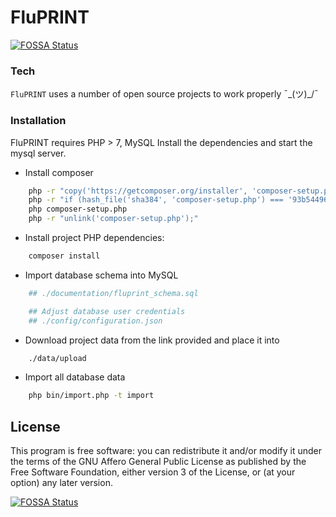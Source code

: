 # FluPRINT
[![FOSSA Status](https://app.fossa.io/api/projects/git%2Bgithub.com%2FLogIN-%2Ffluprint.svg?type=shield)](https://app.fossa.io/projects/git%2Bgithub.com%2FLogIN-%2Ffluprint?ref=badge_shield)


### Tech
`FluPRINT` uses a number of open source projects to work properly ¯\_(ツ)_/¯


### Installation

FluPRINT requires PHP > 7, MySQL
Install the dependencies and start the mysql server.

* Install composer
```sh
	php -r "copy('https://getcomposer.org/installer', 'composer-setup.php');"
	php -r "if (hash_file('sha384', 'composer-setup.php') === '93b54496392c062774670ac18b134c3b3a95e5a5e5c8f1a9f115f203b75bf9a129d5daa8ba6a13e2cc8a1da0806388a8') { echo 'Installer verified'; } else { echo 'Installer corrupt'; unlink('composer-setup.php'); } echo PHP_EOL;"
	php composer-setup.php
	php -r "unlink('composer-setup.php');"
```

* Install project PHP dependencies: 
```sh
	composer install
```

* Import database schema into MySQL
```sh
	## ./documentation/fluprint_schema.sql

	## Adjust database user credentials
	## ./config/configuration.json
```

* Download project data from the link provided and place it into
```sh
	./data/upload
```

* Import all database data
```sh
	php bin/import.php -t import
```

## License

This program is free software: you can redistribute it and/or modify it under the terms of the GNU Affero General Public License as published by the Free Software Foundation, either version 3 of the License, or (at your option) any later version.

[![FOSSA Status](https://app.fossa.io/api/projects/git%2Bgithub.com%2FLogIN-%2Ffluprint.svg?type=large)](https://app.fossa.io/projects/git%2Bgithub.com%2FLogIN-%2Ffluprint?ref=badge_large)